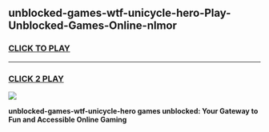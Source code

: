 
## unblocked-games-wtf-unicycle-hero-Play-Unblocked-Games-Online-nlmor
<h3>
<a href="https://premium76.site?title=unblocked-games-wtf-unicycle-hero&ref=25A">CLICK TO PLAY</a></h3>
<hr>

<h3>
<a href="https://premium76.site?title=unblocked-games-wtf-unicycle-hero&ref=25A">CLICK 2 PLAY</a>
  
</h3>

<a href="https://premium76.site?title=unblocked-games-wtf-unicycle-hero&ref=25A"><img src="https://clearcache.store/games.png"></a>


**unblocked-games-wtf-unicycle-hero games unblocked: Your Gateway to Fun and Accessible Online Gaming**
